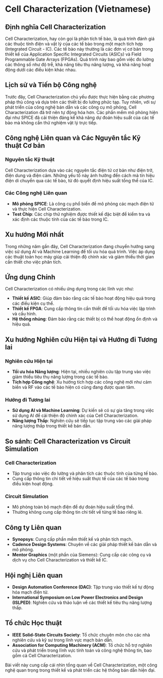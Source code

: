 # Cell Characterization (Vietnamese)

## Định nghĩa Cell Characterization

Cell Characterization, hay còn gọi là phân tích tế bào, là quá trình đánh giá các thuộc tính điện và vật lý của các tế bào trong một mạch tích hợp (Integrated Circuit - IC). Các tế bào này thường là các đơn vị cơ bản trong thiết kế của Application Specific Integrated Circuits (ASICs) và Field Programmable Gate Arrays (FPGAs). Quá trình này bao gồm việc đo lường các thông số như độ trễ, khả năng tiêu thụ năng lượng, và khả năng hoạt động dưới các điều kiện khác nhau.

## Lịch sử và Tiến bộ Công nghệ

Trước đây, Cell Characterization chủ yếu được thực hiện bằng các phương pháp thủ công và dựa trên các thiết bị đo lường phức tạp. Tuy nhiên, với sự phát triển của công nghệ bán dẫn và các công cụ mô phỏng, Cell Characterization đã trở nên tự động hóa hơn. Các phần mềm mô phỏng hiện đại như SPICE đã cải thiện đáng kể khả năng dự đoán hiệu suất của các tế bào mà không cần thử nghiệm vật lý trực tiếp.

## Công nghệ Liên quan và Các Nguyên tắc Kỹ thuật Cơ bản

### Nguyên tắc Kỹ thuật

Cell Characterization dựa vào các nguyên tắc điện tử cơ bản như điện trở, điện dung và điện cảm. Những yếu tố này ảnh hưởng đến cách mà tín hiệu điện di chuyển qua các tế bào, từ đó quyết định hiệu suất tổng thể của IC.

### Các Công nghệ Liên quan

- **Mô phỏng SPICE**: Là công cụ phổ biến để mô phỏng các mạch điện tử và thực hiện Cell Characterization.
- **Test Chip**: Các chip thử nghiệm được thiết kế đặc biệt để kiểm tra và xác định các thuộc tính của các tế bào trong IC.

## Xu hướng Mới nhất

Trong những năm gần đây, Cell Characterization đang chuyển hướng sang việc sử dụng AI và Machine Learning để tối ưu hóa quá trình. Việc áp dụng các thuật toán học máy giúp cải thiện độ chính xác và giảm thiểu thời gian cần thiết cho việc phân tích.

## Ứng dụng Chính

Cell Characterization có nhiều ứng dụng trong các lĩnh vực như:

- **Thiết kế ASIC**: Giúp đảm bảo rằng các tế bào hoạt động hiệu quả trong các điều kiện cụ thể.
- **Thiết kế FPGA**: Cung cấp thông tin cần thiết để tối ưu hóa việc lập trình và cấu hình.
- **Hệ thống nhúng**: Đảm bảo rằng các thiết bị có thể hoạt động ổn định và hiệu quả.

## Xu hướng Nghiên cứu Hiện tại và Hướng đi Tương lai

### Nghiên cứu Hiện tại

- **Tối ưu hóa Năng lượng**: Hiện tại, nhiều nghiên cứu tập trung vào việc giảm thiểu tiêu thụ năng lượng trong các tế bào.
- **Tích hợp Công nghệ**: Xu hướng tích hợp các công nghệ mới như cảm biến và RF vào các tế bào hiện có cũng đang được quan tâm.

### Hướng đi Tương lai

- **Sử dụng AI và Machine Learning**: Dự kiến sẽ có sự gia tăng trong việc sử dụng AI để cải thiện độ chính xác của Cell Characterization.
- **Năng lượng Thấp**: Nghiên cứu sẽ tiếp tục tập trung vào các giải pháp năng lượng thấp trong thiết kế bán dẫn.

## So sánh: Cell Characterization vs Circuit Simulation

### Cell Characterization

- Tập trung vào việc đo lường và phân tích các thuộc tính của từng tế bào.
- Cung cấp thông tin chi tiết về hiệu suất thực tế của các tế bào trong điều kiện hoạt động.

### Circuit Simulation

- Mô phỏng toàn bộ mạch điện để dự đoán hiệu suất tổng thể.
- Thường không cung cấp thông tin chi tiết về từng tế bào riêng lẻ.

## Công ty Liên quan

- **Synopsys**: Cung cấp phần mềm thiết kế và phân tích mạch.
- **Cadence Design Systems**: Chuyên về các giải pháp thiết kế bán dẫn và mô phỏng.
- **Mentor Graphics** (một phần của Siemens): Cung cấp các công cụ và dịch vụ cho Cell Characterization và thiết kế IC.

## Hội nghị Liên quan

- **Design Automation Conference (DAC)**: Tập trung vào thiết kế tự động hóa mạch điện tử.
- **International Symposium on Low Power Electronics and Design (ISLPED)**: Nghiên cứu và thảo luận về các thiết kế tiêu thụ năng lượng thấp.

## Tổ chức Học thuật

- **IEEE Solid-State Circuits Society**: Tổ chức chuyên môn cho các nhà nghiên cứu và kỹ sư trong lĩnh vực mạch bán dẫn.
- **Association for Computing Machinery (ACM)**: Tổ chức hỗ trợ nghiên cứu và phát triển trong lĩnh vực tính toán và công nghệ thông tin, bao gồm cả Cell Characterization.

Bài viết này cung cấp cái nhìn tổng quan về Cell Characterization, một công nghệ quan trọng trong thiết kế và phát triển các hệ thống bán dẫn hiện đại.